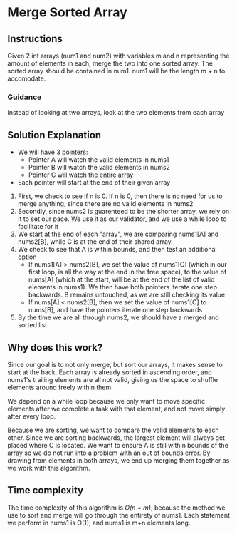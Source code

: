 # Merge Sorted Array

## Instructions
Given 2 int arrays (num1 and num2) with variables m and n representing the amount of elements in each, merge the two into one sorted array.
The sorted array should be contained in num1. num1 will be the length m + n to accomodate.

### Guidance
Instead of looking at two arrays, look at the two elements from each array

## Solution Explanation
- We will have 3 pointers:
  * Pointer A will watch the valid elements in nums1
  * Pointer B will watch the valid elements in nums2
  * Pointer C will watch the entire array
- Each pointer will start at the end of their given array

1. First, we check to see if n is 0. If n is 0, then there is no need for us to merge anything, since there are no valid elements in nums2
2. Secondly, since nums2 is guarenteed to be the shorter array, we rely on it to set our pace. We use it as our validator, and we use a while loop to facilitate for it
3. We start at the end of each "array", we are comparing nums1[A] and nums2[B], while C is at the end of their shared array.
4. We check to see that A is within bounds, and then test an additional option
   * If nums1[A] > nums2[B], we set the value of nums1[C] (which in our first loop, is all the way at the end in the free space), to the value of nums[A] (which at the start, will be at the end of the list of valid elements in nums1). We then have both pointers iterate one step backwards. B remains untouched, as we are still checking its value
   * If nums[A] < nums2[B], then we set the value of nums1[C] to nums[B], and have the pointers iterate one step backwards
5. By the time we are all through nums2, we should have a merged and sorted list

## Why does this work?
Since our goal is to not only merge, but sort our arrays, it makes sense to start at the back. Each array is already sorted in ascending order, and nums1's trailing elements are all not valid, giving us the space to shuffle elements around freely within them.

We depend on a while loop because we only want to move specific elements after we complete a task with that element, and not move simply after every loop.

Because we are sorting, we want to compare the valid elements to each other. Since we are sorting backwards, the largest element will always get placed where C is located. We want to ensure A is still within bounds of the array so we do not run into a problem with an out of bounds error. By drawing from elements in both arrays, we end up merging them together as we work with this algorithm.

## Time complexity
The time complexity of this algorithm is _O(n + m)_, because the method we use to sort and merge will go through the entirety of nums1. Each statement we perform in nums1 is O(1), and nums1 is m+n elements long.
